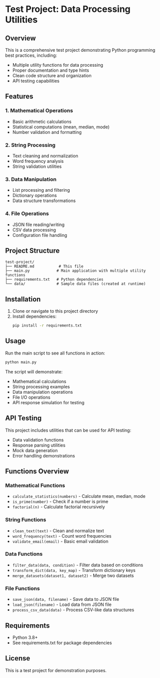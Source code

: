 # Test Project: Data Processing Utilities

## Overview

This is a comprehensive test project demonstrating Python programming best practices, including:
- Multiple utility functions for data processing
- Proper documentation and type hints
- Clean code structure and organization
- API testing capabilities

## Features

### 1. Mathematical Operations
- Basic arithmetic calculations
- Statistical computations (mean, median, mode)
- Number validation and formatting

### 2. String Processing
- Text cleaning and normalization
- Word frequency analysis
- String validation utilities

### 3. Data Manipulation
- List processing and filtering
- Dictionary operations
- Data structure transformations

### 4. File Operations
- JSON file reading/writing
- CSV data processing
- Configuration file handling

## Project Structure

```
test-project/
├── README.md           # This file
├── main.py            # Main application with multiple utility functions
├── requirements.txt   # Python dependencies
└── data/              # Sample data files (created at runtime)
```

## Installation

1. Clone or navigate to this project directory
2. Install dependencies:
   ```bash
   pip install -r requirements.txt
   ```

## Usage

Run the main script to see all functions in action:

```bash
python main.py
```

The script will demonstrate:
- Mathematical calculations
- String processing examples
- Data manipulation operations
- File I/O operations
- API response simulation for testing

## API Testing

This project includes utilities that can be used for API testing:
- Data validation functions
- Response parsing utilities  
- Mock data generation
- Error handling demonstrations

## Functions Overview

### Mathematical Functions
- `calculate_statistics(numbers)` - Calculate mean, median, mode
- `is_prime(number)` - Check if a number is prime
- `factorial(n)` - Calculate factorial recursively

### String Functions
- `clean_text(text)` - Clean and normalize text
- `word_frequency(text)` - Count word frequencies
- `validate_email(email)` - Basic email validation

### Data Functions
- `filter_data(data, condition)` - Filter data based on conditions
- `transform_dict(data, key_map)` - Transform dictionary keys
- `merge_datasets(dataset1, dataset2)` - Merge two datasets

### File Functions
- `save_json(data, filename)` - Save data to JSON file
- `load_json(filename)` - Load data from JSON file
- `process_csv_data(data)` - Process CSV-like data structures

## Requirements

- Python 3.8+
- See requirements.txt for package dependencies

## License

This is a test project for demonstration purposes.
